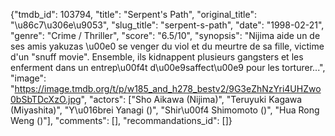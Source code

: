 {"tmdb_id": 103794, "title": "Serpent's Path", "original_title": "\u86c7\u306e\u9053", "slug_title": "serpent-s-path", "date": "1998-02-21", "genre": "Crime / Thriller", "score": "6.5/10", "synopsis": "Nijima aide un de ses amis yakuzas \u00e0 se venger du viol et du meurtre de sa fille, victime d'un \"snuff movie\". Ensemble, ils kidnappent plusieurs gangsters et les enferment dans un entrep\u00f4t d\u00e9saffect\u00e9 pour les torturer...", "image": "https://image.tmdb.org/t/p/w185_and_h278_bestv2/9G3eZhNzYri4UHZwo0bSbTDcXzO.jpg", "actors": ["Sho Aikawa (Nijima)", "Teruyuki Kagawa (Miyashita)", "Y\u016brei Yanagi ()", "Shir\u00f4 Shimomoto ()", "Hua Rong Weng ()"], "comments": [], "recommandations_id": []}